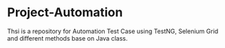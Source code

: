# Project-Automation

Thsi is a repository for Automation Test Case using TestNG, Selenium Grid and different methods base on Java class.

